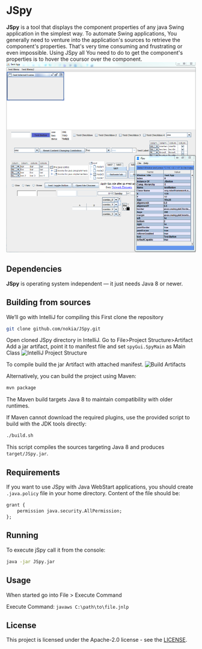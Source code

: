 # JSpy
**JSpy** is a tool that displays the component properties of any java Swing application in the simplest way. To automate Swing applications, You generally need to venture into the application's sources to retrieve the component's properties. That's very time consuming and frustrating or even impossible. Using JSpy all You need to do to get the component's properties is to hover the coursor over the component.
![](https://raw.githubusercontent.com/nokia/jspy/master/doc/img/jspy_big.png "JSpy Big")

## Dependencies
**JSpy** is operating system independent — it just needs Java 8 or newer.

## Building from sources
We’ll go with IntelliJ for compiling this
First clone the repository

```sh
git clone github.com/nokia/JSpy.git
```

Open cloned JSpy directory in IntelliJ. Go to File\>Project Structure\>Artifact Add a jar artifact, point it to manifest file and set `spyGui.SpyMain` as Main Class
![](https://raw.githubusercontent.com/nokia/jspy/master/doc/img/project_structure.png "IntelliJ Project Structure")

To compile build the jar Artifact with attached manifest.
![](https://raw.githubusercontent.com/nokia/jspy/master/doc/img/build_artifacts.png "Build Artifacts")

Alternatively, you can build the project using Maven:

```sh
mvn package
```

The Maven build targets Java 8 to maintain compatibility with older runtimes.

If Maven cannot download the required plugins, use the provided script to build with the JDK tools directly:

```sh
./build.sh
```

This script compiles the sources targeting Java 8 and produces `target/JSpy.jar`.

## Requirements
If you want to use JSpy with Java WebStart applications, you should create `.java.policy` file in your home directory.
Content of the file should be:
```
grant {
    permission java.security.AllPermission;
};
```

## Running
To execute jSpy call it from the console:
```sh
java -jar JSpy.jar
```

## Usage
When started go into File \> Execute Command


Execute Command: `javaws C:\path\to\file.jnlp`


## License

This project is licensed under the Apache-2.0 license - see the [LICENSE](https://github.com/nokia/jspy/blob/master/licence.txt).
